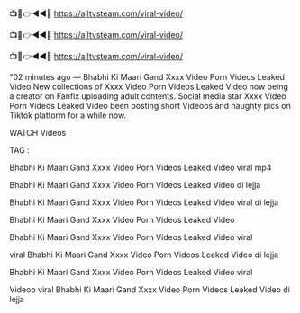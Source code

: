 📺📱👉◄◄🔴  https://alltvsteam.com/viral-video/

📺📱👉◄◄🔴  https://alltvsteam.com/viral-video/

📺📱👉◄◄🔴  https://alltvsteam.com/viral-video/

"02 minutes ago — Bhabhi Ki Maari Gand Xxxx Video Porn Videos Leaked Video New collections of Xxxx Video Porn Videos Leaked Video now being a creator on Fanfix uploading adult contents. Social media star Xxxx Video Porn Videos Leaked Video been posting short Videoos and naughty pics on Tiktok platform for a while now.

WATCH Videos

TAG :

Bhabhi Ki Maari Gand Xxxx Video Porn Videos Leaked Video viral mp4

Bhabhi Ki Maari Gand Xxxx Video Porn Videos Leaked Video di lejja

Bhabhi Ki Maari Gand Xxxx Video Porn Videos Leaked Video viral di lejja

Bhabhi Ki Maari Gand Xxxx Video Porn Videos Leaked Video

Bhabhi Ki Maari Gand Xxxx Video Porn Videos Leaked Video viral

viral Bhabhi Ki Maari Gand Xxxx Video Porn Videos Leaked Video di lejja

Bhabhi Ki Maari Gand Xxxx Video Porn Videos Leaked Video viral

Videoo viral Bhabhi Ki Maari Gand Xxxx Video Porn Videos Leaked Video di lejja
